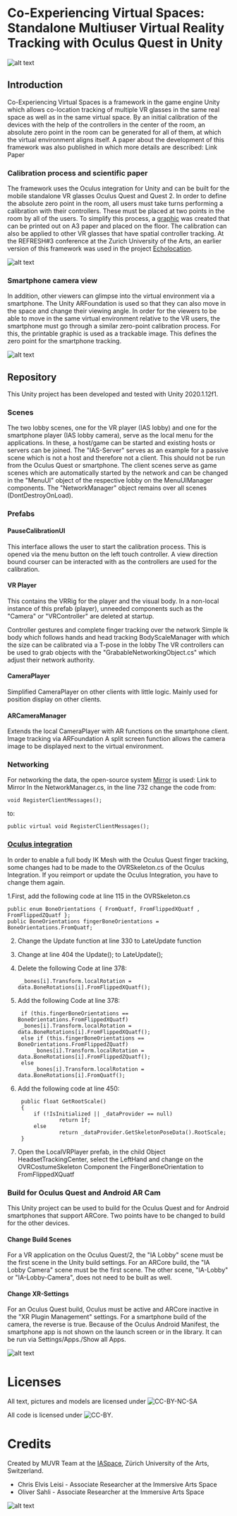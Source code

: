 # Co-Experiencing Virtual Spaces: Standalone Multiuser Virtual Reality Tracking with Oculus Quest in Unity

![alt text](README_Pictures/EchoLocation_Screenshot2.png)

## Introduction

Co-Experiencing Virtual Spaces is a framework in the game engine Unity which allows co-location tracking of multiple VR glasses in the same real space as well as in the same virtual space. By an initial calibration of the devices with the help of the controllers in the center of the room, an absolute zero point in the room can be generated for all of them, at which the virtual environment aligns itself. A paper about the development of this framework was also published in which more details are described: Link Paper

### Calibration process and scientific paper
The framework uses the Oculus integration for Unity and can be built for the mobile standalone VR glasses Oculus Quest and Quest 2. In order to define the absolute zero point in the room, all users must take turns performing a calibration with their controllers. These must be placed at two points in the room by all of the users. To simplify this process, a [graphic](README_Pictures/QuestCotroller_CenterMark.png) was created that can be printed out on A3 paper and placed on the floor. The calibration can also be applied to other VR glasses that have spatial controller tracking. At the REFRESH#3 conference at the Zurich University of the Arts, an earlier version of this framework was used in the project [Echolocation](https://blog.zhdk.ch/immersivearts/virtual-echolocation/). 

![alt text](README_Pictures/COMultiuserGrafiken-08.png)

### Smartphone camera view
In addition, other viewers can glimpse into the virtual environment via a smartphone. The Unity ARFoundation is used so that they can also move in the space and change their viewing angle. In order for the viewers to be able to move in the same virtual environment relative to the VR users, the smartphone must go through a similar zero-point calibration process. For this, the printable graphic is used as a trackable image. This defines the zero point for the smartphone tracking.

![alt text](README_Pictures/COMultiuserGrafiken-09.png)

## Repository
This Unity project has been developed and tested with Unity 2020.1.12f1.

### Scenes
The two lobby scenes, one for the VR player (IAS lobby) and one for the smartphone player (IAS lobby camera), serve as the local menu for the applications. In these, a host/game can be started and existing hosts or servers can be joined. The "IAS-Server" serves as an example for a passive scene which is not a host and therefore not a client. This should not be run from the Oculus Quest or smartphone. The client scenes serve as game scenes which are automatically started by the network and can be changed in the "MenuUI" object of the respective lobby on the MenuUIManager components. The "NetworkManager" object remains over all scenes (DontDestroyOnLoad).

### Prefabs
#### PauseCalibrationUI
This interface allows the user to start the calibration process. This is opened via the menu button on the left touch controller. A view direction bound courser can be interacted with as the controllers are used for the calibration. 

#### VR Player
This contains the VRRig for the player and the visual body. In a non-local instance of this prefab (player), unneeded components such as the "Camera" or "VRController" are deleted at startup.

Controller gestures and complete finger tracking over the network
Simple Ik body which follows hands and head tracking
BodyScaleManager with which the size can be calibrated via a T-pose in the lobby
The VR controllers can be used to grab objects with the "GrabableNetworkingObject.cs" which adjust their network authority.

#### CameraPlayer
Simplified CameraPlayer on other clients with little logic. Mainly used for position display on other clients.

#### ARCameraManager
Extends the local CameraPlayer with AR functions on the smartphone client.
Image tracking via ARFoundation
A split screen function allows the camera image to be displayed next to the virtual environment.

### Networking
For networking the data, the open-source system [Mirror](https://mirror-networking.com) is used: Link to Mirror In the NetworkManager.cs, in the line 732 change the code from:

	void RegisterClientMessages();
to:

	public virtual void RegisterClientMessages();
	
### [Oculus integration](https://developer.oculus.com/downloads/package/unity-integration/)
In order to enable a full body IK Mesh with the Oculus Quest finger tracking, some changes had to be made to the OVRSkeleton.cs of the Oculus Integration. If you reimport or update the Oculus Integration, you have to change them again.

1.First, add the following code at line 115 in the OVRSkeleton.cs

	public enum BoneOrientations { FromQuatf, FromFlippedXQuatf , FromFlippedZQuatf };
   	public BoneOrientations fingerBoneOrientations = BoneOrientations.FromQuatf;

2. Change the Update function at line 330 to LateUpdate function
3. Change at line 404 the Update(); to LateUpdate();
3. Delete the following Code at line 378:

		_bones[i].Transform.localRotation = data.BoneRotations[i].FromFlippedXQuatf();
	
4. Add the following Code at line 378:					
	
		if (this.fingerBoneOrientations == BoneOrientations.FromFlippedXQuatf)
		_bones[i].Transform.localRotation = data.BoneRotations[i].FromFlippedXQuatf();
       	else if (this.fingerBoneOrientations == BoneOrientations.FromFlippedZQuatf)
        	_bones[i].Transform.localRotation = data.BoneRotations[i].FromFlippedZQuatf();
       	else
        	_bones[i].Transform.localRotation = data.BoneRotations[i].FromQuatf();
		
5. Add the following code at line 450:

    	public float GetRootScale()
    	{
        	if (!IsInitialized || _dataProvider == null)
            		return 1f;
        	else
            		return _dataProvider.GetSkeletonPoseData().RootScale;
    	}
		
6. Open the LocalVRPlayer prefab, in the child Object HeadsetTrackingCenter, select the LeftHand and change on the OVRCostumeSkeleton Component the FingerBoneOrientation to FromFlippedXQuatf

### Build for Oculus Quest and Android AR Cam
This Unity project can be used to build for the Oculus Quest and for Android smartphones that support ARCore. Two points have to be changed to build for the other devices.

#### Change Build Scenes
For a VR application on the Oculus Quest/2, the "IA Lobby" scene must be the first scene in the Unity build settings. For an ARCore build, the "IA Lobby Camera" scene must be the first scene. The other scene, "IA-Lobby" or "IA-Lobby-Camera", does not need to be built as well.

#### Change XR-Settings
For an Oculus Quest build, Oculus must be active and ARCore inactive in the "XR Plugin Management" settings. For a smartphone build of the camera, the reverse is true. Because of the Oculus Android Manifest, the smartphone app is not shown on the launch screen or in the library. It can be run via Settings/Apps./Show all Apps.

![alt text](README_Pictures/BuildSettings.png)

# Licenses

All text, pictures and models are licensed under  ![CC-BY-NC-SA](https://i.creativecommons.org/l/by-nc-sa/4.0/88x31.png)

All code is licensed under ![CC-BY](https://i.creativecommons.org/l/by/4.0/88x31.png).

# Credits

Created by MUVR Team at the [IASpace](http://immersive-arts.ch), Zürich University of the Arts, Switzerland.
* Chris Elvis Leisi - Associate Researcher at the Immersive Arts Space
* Oliver Sahli - Associate Researcher at the Immersive Arts Space

![alt text](README_Pictures/EchoLocation_Screenshot1.png)
